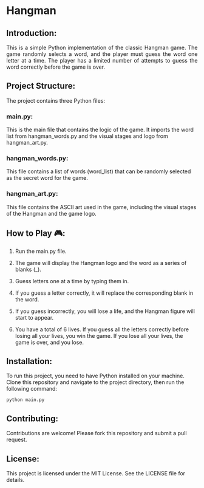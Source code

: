 # Hangman 

## Introduction:
<div align="justify">
This is a simple Python implementation of the classic Hangman game. The game randomly selects a word, and the player must guess the word one letter at a time. The player has a limited number of attempts to guess the word correctly before the game is over. </div>


## Project Structure:

The project contains three Python files:

### main.py: 
This is the main file that contains the logic of the game. It imports the word list from hangman_words.py and the visual stages and logo from hangman_art.py.

### hangman_words.py: 
This file contains a list of words (word_list) that can be randomly selected as the secret word for the game.

### hangman_art.py: 
This file contains the ASCII art used in the game, including the visual stages of the Hangman and the game logo.

## How to Play 🎮:

1. Run the main.py file.

2. The game will display the Hangman logo and the word as a series of blanks (_).

3. Guess letters one at a time by typing them in.

4. If you guess a letter correctly, it will replace the corresponding blank in the word.

5. If you guess incorrectly, you will lose a life, and the Hangman figure will start to appear.

6. You have a total of 6 lives. If you guess all the letters correctly before losing all your lives, you win the game. If you lose all your lives, the game is over, and you lose.

## Installation:

To run this project, you need to have Python installed on your machine. Clone this repository and navigate to the project directory, then run the following command:

    python main.py

## Contributing:
Contributions are welcome! Please fork this repository and submit a pull request.

## License:

This project is licensed under the MIT License. See the LICENSE file for details.
